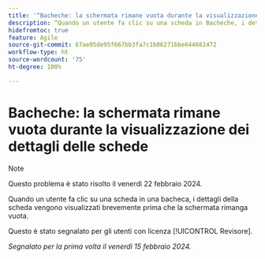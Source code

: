 ```yaml
---
title: '“Bacheche: la schermata rimane vuota durante la visualizzazione dei dettagli delle schede”'
description: “Quando un utente fa clic su una scheda in Bacheche, i dettagli della scheda vengono visualizzati brevemente prima che la schermata rimanga vuota.”
hidefromtoc: true
feature: Agile
source-git-commit: 67ae05de95f667bb3fa7c1b06271bbe644682472
workflow-type: ht
source-wordcount: '75'
ht-degree: 100%

---
```



# Bacheche: la schermata rimane vuota durante la visualizzazione dei dettagli delle schede

>[!NOTE]
>
>Questo problema è stato risolto il venerdì 22 febbraio 2024.

Quando un utente fa clic su una scheda in una bacheca, i dettagli della scheda vengono visualizzati brevemente prima che la schermata rimanga vuota.

Questo è stato segnalato per gli utenti con licenza [!UICONTROL Revisore].

_Segnalato per la prima volta il venerdì 15 febbraio 2024._
